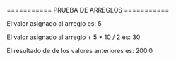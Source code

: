 =========== PRUEBA DE ARREGLOS ===========

El valor asignado al arreglo es: 5

El valor asignado al arreglo + 5 * 10 / 2 es: 30

El resultado de de los valores anteriores es: 200.0
